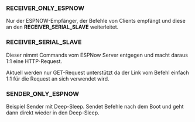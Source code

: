 ### RECEIVER_ONLY_ESPNOW

Nur der ESPNOW-Empfänger, der Befehle von Clients empfängt und diese an den **RECEIVER_SERIAL_SLAVE** weiterleitet.



### RECEIVER_SERIAL_SLAVE

Dieser nimmt Commands vom ESPNow Server entgegen und macht daraus 1:1 eine HTTP-Request.



Aktuell werden nur GET-Request unterstützt da der Link vom Befehl einfach 1:1 für die Request an sich verwendet wird.



### SENDER_ONLY_ESPNOW

Beispiel Sender mit Deep-Sleep. Sendet Befehle nach dem Boot und geht dann direkt wieder in den Deep-Sleep.